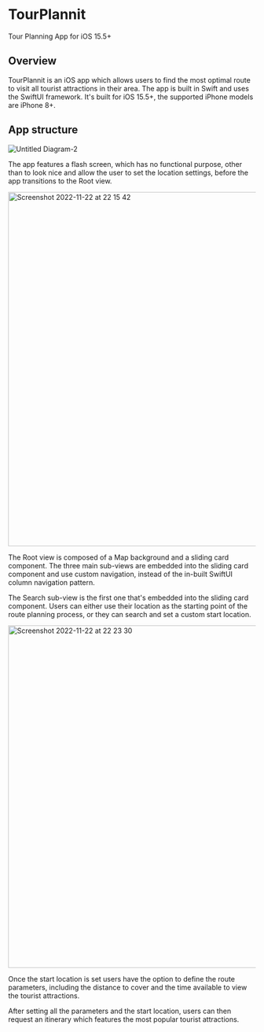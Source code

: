 # TourPlannit
Tour Planning App for iOS 15.5+

## Overview 
TourPlannit is an iOS app which allows users to find the most optimal route to visit all tourist attractions in their area. The app is built in Swift
and uses the SwiftUI framework. It's built for iOS 15.5+, the supported iPhone models are iPhone 8+. 

## App structure 

![Untitled Diagram-2](https://user-images.githubusercontent.com/21280671/203430030-6b635b6a-42f4-4849-a6f9-c6d14b783f10.png)

The app features a flash screen, which has no functional purpose, other than to look nice and allow the user to set the location settings, before 
the app transitions to the Root view. 

<img width="720" alt="Screenshot 2022-11-22 at 22 15 42" src="https://user-images.githubusercontent.com/21280671/203432431-64da7e43-95ee-41e9-9640-b86c542b156d.png">

The Root view is composed of a Map background and a sliding card component. The three main sub-views are embedded into the sliding card component and 
use custom navigation, instead of the in-built SwiftUI column navigation pattern.

The Search sub-view is the first one that's embedded into the sliding card component. Users can either use their location as the starting point of the 
route planning process, or they can search and set a custom start location. 

<img width="696" alt="Screenshot 2022-11-22 at 22 23 30" src="https://user-images.githubusercontent.com/21280671/203435043-c0bbe46f-ad09-40ce-9ae5-ba81a555c12a.png">

Once the start location is set users have the option to define the route parameters, including the distance to cover and the time available to view the
tourist attractions. 

After setting all the parameters and the start location, users can then request an itinerary which features the most popular tourist attractions. 
